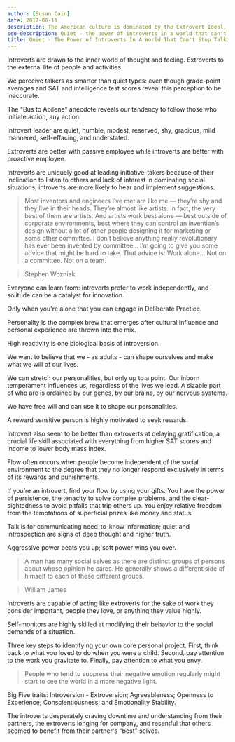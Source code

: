 ```yaml
---
author: [Susan Cain]
date: 2017-06-11
description: The American culture is dominated by the Extrovert Ideal, stating that frame and riches are given to extroverts. This book shows you the power of being quiet, that introversion has traits that can produce great leaders. Everyone is a mix of extroversion and introversion and it's what makes our personality unique.
seo-description: Quiet - the power of introverts in a world that can't stop talking by Susan Cain notes.
title: Quiet - The Power of Introverts In A World That Can't Stop Talking
---
```


Introverts are drawn to the inner world of thought and feeling. Extroverts to the external life of people and activities.

We perceive talkers as smarter than quiet types: even though grade-point averages and SAT and intelligence test scores reveal this perception to be inaccurate.

The "Bus to Abilene" anecdote reveals our tendency to follow those who initiate action, any action.

Introvert leader are quiet, humble, modest, reserved, shy, gracious, mild mannered, self-effacing, and understated.

Extroverts are better with passive employee while introverts are better with proactive employee.

Introverts are uniquely good at leading initiative-takers because of their inclination to listen to others and lack of interest in dominating social situations, introverts are more likely to hear and implement suggestions.

> Most inventors and engineers I’ve met are like me — they’re shy and they live in their heads. They’re almost like artists. In fact, the very best of them are artists. And artists work best alone — best outside of corporate environments, best where they can control an invention’s design without a lot of other people designing it for marketing or some other committee. I don’t believe anything really revolutionary has ever been invented by committee… I’m going to give you some advice that might be hard to take. That advice is: Work alone… Not on a committee. Not on a team.

> Stephen Wozniak

Everyone can learn from: introverts prefer to work independently, and solitude can be a catalyst for innovation.

Only when you're alone that you can engage in Deliberate Practice.

Personality is the complex brew that emerges after cultural influence and personal experience are thrown into the mix.

High reactivity is one biological basis of introversion.

We want to believe that we - as adults - can shape ourselves and make what we will of our lives.

We can stretch our personalities, but only up to a point. Our inborn temperament influences us, regardless of the lives we lead. A sizable part of who are is ordained by our genes, by our brains, by our nervous systems.

We have free will and can use it to shape our personalities.

A reward sensitive person is highly motivated to seek rewards.

Introvert also seem to be better than extroverts at delaying gratification, a crucial life skill associated with everything from higher SAT scores and income to lower body mass index.

Flow often occurs when people become independent of the social environment to the degree that they no longer respond exclusively in terms of its rewards and punishments.

If you’re an introvert, find your flow by using your gifts. You have the power of persistence, the tenacity to solve complex problems, and the clear-sightedness to avoid pitfalls that trip others up. You enjoy relative freedom from the temptations of superficial prizes like money and status.

Talk is for communicating need-to-know information; quiet and introspection are signs of deep thought and higher truth.

Aggressive power beats you up; soft power wins you over.

> A man has many social selves as there are distinct groups of persons about whose opinion he cares. He generally shows a different side of himself to each of these different groups.

> William James

Introverts are capable of acting like extroverts for the sake of work they consider important, people they love, or anything they value highly.

Self-monitors are highly skilled at modifying their behavior to the social demands of a situation.

Three key steps to identifying your own core personal project. First, think back to what you loved to do when you were a child. Second, pay attention to the work you gravitate to. Finally, pay attention to what you envy.

> People who tend to suppress their negative emotion regularly might start to see the world in a more negative light.

Big Five traits: Introversion - Extroversion; Agreeableness; Openness to Experience; Conscientiousness; and Emotionality Stability.

The introverts desperately craving downtime and understanding from their partners, the extroverts longing for company, and resentful that others seemed to benefit from their partner's "best" selves.
